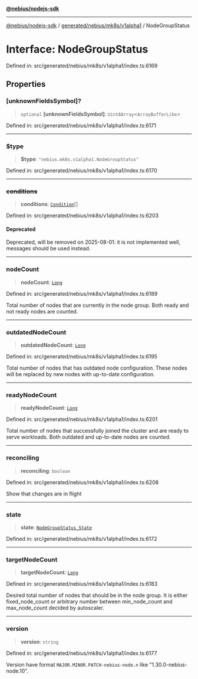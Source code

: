 [**@nebius/nodejs-sdk**](../../../../../README.md)

---

[@nebius/nodejs-sdk](../../../../../README.md) / [generated/nebius/mk8s/v1alpha1](../README.md) / NodeGroupStatus

# Interface: NodeGroupStatus

Defined in: src/generated/nebius/mk8s/v1alpha1/index.ts:6169

## Properties

### \[unknownFieldsSymbol\]?

> `optional` **\[unknownFieldsSymbol\]**: `Uint8Array`\<`ArrayBufferLike`\>

Defined in: src/generated/nebius/mk8s/v1alpha1/index.ts:6171

---

### $type

> **$type**: `"nebius.mk8s.v1alpha1.NodeGroupStatus"`

Defined in: src/generated/nebius/mk8s/v1alpha1/index.ts:6170

---

### ~~conditions~~

> **conditions**: [`Condition`](Condition.md)[]

Defined in: src/generated/nebius/mk8s/v1alpha1/index.ts:6203

#### Deprecated

Deprecated, will be removed on 2025-08-01: it is not implemented well, messages should be used instead.

---

### nodeCount

> **nodeCount**: [`Long`](../../../../../runtime/protos/core/classes/Long.md)

Defined in: src/generated/nebius/mk8s/v1alpha1/index.ts:6189

Total number of nodes that are currently in the node group.
Both ready and not ready nodes are counted.

---

### outdatedNodeCount

> **outdatedNodeCount**: [`Long`](../../../../../runtime/protos/core/classes/Long.md)

Defined in: src/generated/nebius/mk8s/v1alpha1/index.ts:6195

Total number of nodes that has outdated node configuration.
These nodes will be replaced by new nodes with up-to-date configuration.

---

### readyNodeCount

> **readyNodeCount**: [`Long`](../../../../../runtime/protos/core/classes/Long.md)

Defined in: src/generated/nebius/mk8s/v1alpha1/index.ts:6201

Total number of nodes that successfully joined the cluster and are ready to serve workloads.
Both outdated and up-to-date nodes are counted.

---

### reconciling

> **reconciling**: `boolean`

Defined in: src/generated/nebius/mk8s/v1alpha1/index.ts:6208

Show that changes are in flight

---

### state

> **state**: [`NodeGroupStatus_State`](../type-aliases/NodeGroupStatus_State.md)

Defined in: src/generated/nebius/mk8s/v1alpha1/index.ts:6172

---

### targetNodeCount

> **targetNodeCount**: [`Long`](../../../../../runtime/protos/core/classes/Long.md)

Defined in: src/generated/nebius/mk8s/v1alpha1/index.ts:6183

Desired total number of nodes that should be in the node group.
It is either fixed_node_count or arbitrary number between min_node_count and max_node_count decided by autoscaler.

---

### version

> **version**: `string`

Defined in: src/generated/nebius/mk8s/v1alpha1/index.ts:6177

Version have format `MAJOR.MINOR.PATCH-nebius-node.n` like "1.30.0-nebius-node.10".
